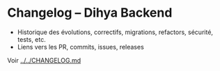 # Changelog – Dihya Backend

- Historique des évolutions, correctifs, migrations, refactors, sécurité, tests, etc.
- Liens vers les PR, commits, issues, releases

Voir [../../CHANGELOG.md](../../CHANGELOG.md)
